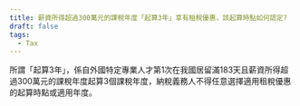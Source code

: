 ```yaml
---
title: 薪資所得超過300萬元的課稅年度「起算3年」享有租稅優惠，該起算時點如何認定?
draft: false
tags:
  - Tax
---
```

所謂「起算3年」，係自外國特定專業人才第1次在我國居留滿183天且薪資所得超過300萬元的課稅年度起算3個課稅年度，納稅義務人不得任意選擇適用租稅優惠的起算時點或適用年度。